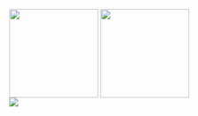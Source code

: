 <div>
  <img height="160" align="center" src="https://github-readme-stats.vercel.app/api?username=alexandertoepfer&show_icons=true&show_owner=true&count_private=true&include_all_commits=true&hide=prs,issues,contribs&theme=dark " />
  <img height="160" align="center" src="https://github-readme-stats.vercel.app/api/top-langs?username=alexandertoepfer&show_icons=true&theme=dark" />
</div>
<img src="https://github-profile-trophy.vercel.app/?username=alexandertoepfer&theme=onedark&rank=SSS,SS,S,AAA,AA,A,B" />
<!--
**alexandertoepfer/alexandertoepfer** is a ✨ _special_ ✨ repository because its `README.md` (this file) appears on your GitHub profile.

Here are some ideas to get you started:

- 🔭 I’m currently working on ...
- 🌱 I’m currently learning ...
- 👯 I’m looking to collaborate on ...
- 🤔 I’m looking for help with ...
- 💬 Ask me about ...
- 📫 How to reach me: ...
- 😄 Pronouns: ...
- ⚡ Fun fact: ...
-->
